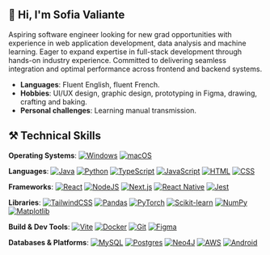 ## 👋 Hi, I'm Sofia Valiante

Aspiring software engineer looking for new grad opportunities with experience in web application development, data analysis and machine learning. Eager to expand expertise in full-stack development through hands-on industry experience. Committed to delivering seamless integration and optimal performance across frontend and backend systems. 

- **Languages**: Fluent English, fluent French.
- **Hobbies**: UI/UX design, graphic design, prototyping in Figma, drawing, crafting and baking.
- **Personal challenges**: Learning manual transmission.


## ⚒️ Technical Skills

**Operating Systems**: [![Windows](https://custom-icon-badges.demolab.com/badge/Windows-0078D6?logo=windows11&logoColor=white)](#)  [![macOS](https://img.shields.io/badge/macOS-000000?logo=apple&logoColor=F0F0F0)](#)

**Languages**: [![Java](https://img.shields.io/badge/Java-%23ED8B00.svg?logo=openjdk&logoColor=white)](#)  [![Python](https://img.shields.io/badge/Python-3776AB?logo=python&logoColor=fff)](#)  [![TypeScript](https://img.shields.io/badge/TypeScript-3178C6?logo=typescript&logoColor=fff)](#)  	[![JavaScript](https://img.shields.io/badge/JavaScript-F7DF1E?logo=javascript&logoColor=000)](#)  [![HTML](https://img.shields.io/badge/HTML-%23E34F26.svg?logo=html5&logoColor=white)](#)  [![CSS](https://img.shields.io/badge/CSS-639?logo=css&logoColor=fff)](#)

**Frameworks**: [![React](https://img.shields.io/badge/React-%2320232a.svg?logo=react&logoColor=%2361DAFB)](#)  [![NodeJS](https://img.shields.io/badge/Node.js-6DA55F?logo=node.js&logoColor=white)](#)  [![Next.js](https://img.shields.io/badge/Next.js-black?logo=next.js&logoColor=white)](#)  [![React Native](https://img.shields.io/badge/React_Native-%2320232a.svg?logo=react&logoColor=%2361DAFB)](#)  [![Jest](https://img.shields.io/badge/Jest-C21325?logo=jest&logoColor=fff)](#)

**Libraries**: 	[![TailwindCSS](https://img.shields.io/badge/Tailwind%20CSS-%2338B2AC.svg?logo=tailwind-css&logoColor=white)](#)  [![Pandas](https://img.shields.io/badge/Pandas-150458?logo=pandas&logoColor=fff)](#)  [![PyTorch](https://img.shields.io/badge/PyTorch-ee4c2c?logo=pytorch&logoColor=white)](#)  [![Scikit-learn](https://img.shields.io/badge/-scikit--learn-%23F7931E?logo=scikit-learn&logoColor=white)](#)  [![NumPy](https://img.shields.io/badge/NumPy-4DABCF?logo=numpy&logoColor=fff)](#)  [![Matplotlib](https://custom-icon-badges.demolab.com/badge/Matplotlib-71D291?logo=matplotlib&logoColor=fff)](#)

**Build & Dev Tools**: [![Vite](https://img.shields.io/badge/Vite-646CFF?logo=vite&logoColor=fff)](#)  [![Docker](https://img.shields.io/badge/Docker-2496ED?logo=docker&logoColor=fff)](#)  [![Git](https://img.shields.io/badge/Git-F05032?logo=git&logoColor=fff)](#)  [![Figma](https://img.shields.io/badge/Figma-F24E1E?logo=figma&logoColor=white)](#)

**Databases & Platforms**: [![MySQL](https://img.shields.io/badge/MySQL-4479A1?logo=mysql&logoColor=fff)](#)  [![Postgres](https://img.shields.io/badge/Postgres-%23316192.svg?logo=postgresql&logoColor=white)](#)  [![Neo4J](https://img.shields.io/badge/Neo4j-008CC1?logo=neo4j&logoColor=white)](#)  [![AWS](https://custom-icon-badges.demolab.com/badge/AWS-%23FF9900.svg?logo=aws&logoColor=white)](#)  [![Android](https://img.shields.io/badge/Android-3DDC84?logo=android&logoColor=white)](#)
